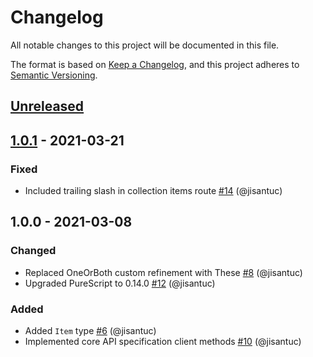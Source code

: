# Changelog
All notable changes to this project will be documented in this file.

The format is based on [Keep a Changelog](https://keepachangelog.com/en/1.0.0/),
and this project adheres to [Semantic Versioning](https://semver.org/spec/v2.0.0.html).

## [Unreleased]

## [1.0.1] - 2021-03-21
### Fixed
- Included trailing slash in collection items route [#14](https://github.com/jisantuc/purescript-stac/pull/14) (@jisantuc)

## 1.0.0 - 2021-03-08
### Changed
- Replaced OneOrBoth custom refinement with These [#8](https://github.com/jisantuc/purescript-stac/pull/8) (@jisantuc)
- Upgraded PureScript to 0.14.0 [#12](https://github.com/jisantuc/purescript-stac/pull/12) (@jisantuc)

### Added
- Added `Item` type [#6](https://github.com/jisantuc/purescript-stac/pull/6) (@jisantuc)
- Implemented core API specification client methods [#10](https://github.com/jisantuc/purescript-stac/pull/10) (@jisantuc)

[Unreleased]: https://github.com/jisantuc/purescript-stac/compare/v1.0.1...HEAD
[1.0.1]: https://github.com/jisantuc/purescript-stac/compare/v1.0.0...v1.0.1
